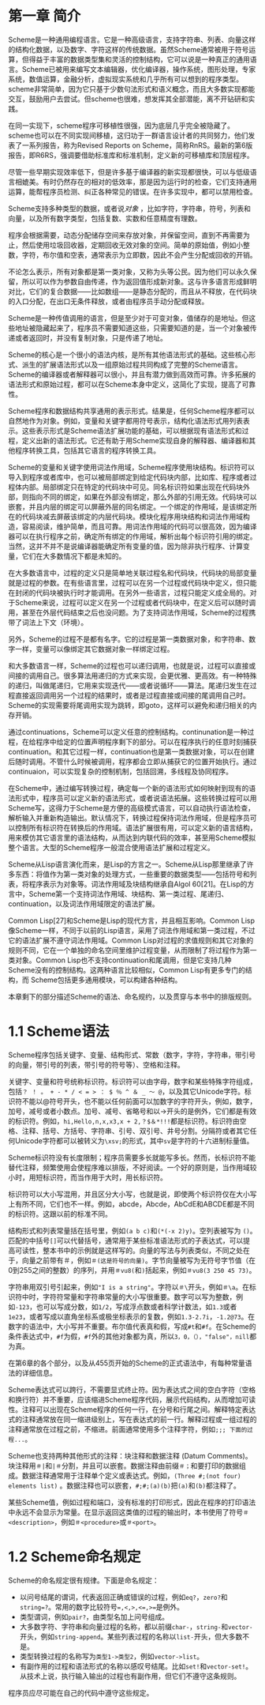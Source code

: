 # 第一章 简介
Scheme是一种通用编程语言。它是一种高级语言，支持字符串、列表、向量这样的结构化数据，以及数字、字符这样的传统数据。虽然Scheme通常被用于符号运算，但得益于丰富的数据类型集和灵活的控制结构，它可以说是一种真正的通用语言。Scheme已被用来编写文本编辑器，优化编译器，操作系统，图形处理，专家系统，数值运算，金融分析，虚拟现实系统和几乎所有可以想到的程序类型。scheme非常简单，因为它只基于少数句法形式和语义概念，而且大多数实现都能交互，鼓励用户去尝试。但scheme也很难，想发挥其全部潜能，离不开钻研和实践。

在同一实现下，scheme程序可移植性很强，因为底层几乎完全被隐藏了。scheme也可以在不同实现间移植，这归功于一群语言设计者的共同努力，他们发表了一系列报告，称为Revised Reports on Scheme，简称RnRS。最新的第6版报告，即R6RS，强调要借助标准库和标准机制，定义新的可移植库和顶层程序。

尽管一些早期实现效率低下，但是许多基于编译器的新实现都很快，可以与低级语言相媲美。有时仍然存在的相对的低效率，那是因为运行时的检查，它们支持通用运算，能帮程序员检测、纠正各种常见的错误。在许多实现中，都可以禁用检查。

Scheme支持多种类型的数据，或者说*对象* ，比如字符，字符串，符号，列表和向量，以及所有数字类型，包括复数、实数和任意精度有理数。

程序会根据需要，动态分配储存空间来存放对象，并保留空间，直到不再需要为止，然后使用垃圾回收器，定期回收无效对象的空间。简单的原始值，例如小整数，字符，布尔值和空表，通常表示为立即数，因此不会产生分配或回收的开销。

不论怎么表示，所有对象都是第一类对象，又称为头等公民。因为他们可以永久保留，所以可以作为参数自由传递，作为返回值形成新对象。这与许多语言形成鲜明对比，它们的复合数据——比如数组——是静态分配的，而且从不释放，在代码块的入口分配，在出口无条件释放，或者由程序员手动分配或释放。

Scheme是一种传值调用的语言，但是至少对于可变对象，值储存的是地址。但这些地址被隐藏起来了，程序员不需要知道这些，只需要知道的是，当一个对象被传递或者返回时，并没有复制对象，只是传递了地址。

Scheme的核心是一个很小的语法内核，是所有其他语法形式的基础。这些核心形式、派生的扩展语法形式以及一组原始过程共同构成了完整的Scheme语言。Scheme的编译器或者解释器可以很小，并且有潜力做到高效而可靠。许多拓展的语法形式和原始过程，都可以在Scheme本身中定义，这简化了实现，提高了可靠性。

Scheme程序和数据结构共享通用的表示形式。结果是，任何Scheme程序都可以自然地作为对象。例如，变量和关键字都用符号表示，结构化语法形式用列表表示。这些表示形式是Scheme语法扩展功能的基础，可以根据现有语法形式和过程，定义出新的语法形式。它还有助于用Scheme实现自身的解释器、编译器和其他程序转换工具，包括其它语言的程序转换工具。

Scheme的变量和关键字使用词法作用域，Scheme程序使用块结构。标识符可以导入到程序或者库中，也可以被局部绑定到给定代码块内部，比如库、程序或者过程体内部。局部绑定只在特定的代码块中可见。同名标识符如果出现在代码块外部，则指向不同的绑定，如果在外部没有绑定，那么外部的引用无效。代码块可以嵌套，并且内层的绑定可以屏蔽外层的同名绑定。一个绑定的作用域，是该绑定所在的代码块减去屏蔽该绑定的内层代码块。模块化程序用块结构和词法作用域构造，容易阅读，维护简单，而且可靠。用词法作用域的代码可以很高效，因为编译器可以在执行程序之前，确定所有绑定的作用域，解析出每个标识符引用的绑定。当然，这并不并不是说编译器能确定所有变量的值，因为除非执行程序、计算变量，它们在大多数情况下都是未知的。

在大多数语言中，过程的定义只是简单地关联过程名和代码块，代码块的局部变量就是过程的参数。在有些语言里，过程可以在另一个过程或代码块中定义，但只能在封闭的代码块被执行时才能调用。在另外一些语言，过程只能定义成全局的。对于Scheme来说，过程可以定义在另一个过程或者代码块中，在定义后可以随时调用，甚至在外层代码结束之后也没问题。为了支持词法作用域，Scheme的过程携带了词法上下文（环境）。

另外，Scheme的过程不是都有名字。它的过程是第一类数据对象，和字符串、数字一样，变量可以像绑定其它数据对象一样绑定过程。

和大多数语言一样，Scheme的过程也可以递归调用，也就是说，过程可以直接或间接的调用自己。很多算法用递归的方式来实现，会更优雅、更高效。有一种特殊的递归，叫做尾递归，它用来实现迭代——或者说循环——算法。尾递归发生在过程直接返回调用另一个过程的结果时，或者是过程直接或间接的尾调用自己时。Scheme的实现需要将尾调用实现为跳转，即goto，这样可以避免和递归相关的内存开销。

通过continuations，Scheme可以定义任意的控制结构。continunation是一种过程，在给程序中给定的位置声明程序剩下的部分。可以在程序执行的任意时刻捕获continuation。和其它过程一样，continuation也是第一类数据对象，可以在创建后随时调用。不管什么时候被调用，程序都会立即从捕获它的位置开始执行。通过continuaion，可以实现复杂的控制机制，包括回溯，多线程及协同程序。

在Scheme中，通过编写转换过程，确定每一个新的语法形式如何映射到现有的语法形式中，程序员可以定义新的语法形式，或者说语法拓展。这些转换过程可以用Scheme写，这得力于Scheme是方便的高级模式语言，可以自动执行语法检查，解析输入并重新构造输出。默认情况下，转换过程保持词法作用域，但是程序员可以控制所有标识符在转换后的作用域。语法扩展很有用，可以定义新的语言结构，用来模仿其它语言里的语法结构，从而达到内联代码的效率，甚至用Scheme模拟整个语言。大型的Scheme程序一般混合使用语法扩展和过程定义。

Scheme从Lisp语言演化而来，是Lisp的方言之一。Scheme从Lisp那里继承了许多东西：将值作为第一类对象的处理方式，一些重要的数据类型——包括符号和列表，将程序表示为对象等。词法作用域及块结构继承自Algol 60[21]。在Lisp的方言中，Scheme第一个支持词法作用域、块结构、第一类过程、尾递归、continuation，以及词法作用域限定的语法扩展。

Common Lisp[27]和Scheme是Lisp的现代方言，并且相互影响。Common Lisp像Scheme一样，不同于以前的Lisp语言，采用了词法作用域和第一类过程，不过它的语法扩展不遵守词法作用域。Common Lisp对过程的求值规则和其它对象的规则不同，它在一个单独的命名空间里维护过程变量，从而限制了将过程作为第一类对象。Common Lisp也不支持continuation和尾调用，但是它支持几种Scheme没有的控制结构。这两种语言比较相似，Common Lisp有更多专门的结构，而 Scheme包括更多通用模块，可以构建各种结构。

本章剩下的部分描述Scheme的语法、命名规约，以及贯穿与本书中的排版规则。

# 1.1 Scheme语法
Scheme程序包括关键字、变量、结构形式、常数（数字，字符，字符串，带引号的向量，带引号的列表，带引号的符号等）、空格和注释。

关键字、变量和符号统称标识符。标识符可以由字母，数字和某些特殊字符组成，包括`？ ！ 。 + - * / < = > ： $ ％ ^ ＆ _ 〜 @`，以及其它Unicode字符。标识符不能以@符号开头，也不能以任何前面可以加数字的字符开头，例如，数字，加号，减号或者小数点。加号、减号、省略号和以->开头的是例外，它们都是有效的标识符。例如，`hi,Hello,n,x,x3,x + 2,？$＆*!!!`都是标识符。标识符由空格、注释、括号、方括号、字符串、引号、双引号、井号分割。分隔符或者其它任何Unicode字符都可以被转义为`\xsv;`的形式，其中`sv`是字符的十六进制标量值。

Scheme标识符没有长度限制；程序员需要多长就能写多长。然而，长标识符不能替代注释，频繁使用会使程序难以排版，不好阅读。一个好的原则是，当作用域较小时，用短标识符，而当作用于大时，用长标识符。

标识符可以大小写混用，并且区分大小写，也就是说，即使两个标识符仅在大小写上有所不同，它们也不一样。例如，abcde，Abcde，AbCdE和ABCDE都是不同的标识符。这跟以前的标准不同。

结构形式和列表常量括在括号里，例如`(a b c)`和`(*(-x 2)y)`。空列表被写为 `()`。 匹配的中括号`[]`可以代替括号，通常用于某些标准语法形式的子表达式，可以提高可读性，整本书中的示例就是这样写的。向量的写法与列表类似，不同之处在于，向量之前带有＃，例如`＃(这是符号的向量)`。字节向量被写为无符号字节值（在0到255之间的整数）的序列，并用`＃vu8(`和`)`括起来，例如`＃vu8(3 250 45 73)`。

字符串用双引号引起来，例如`"I is a string"`。字符以`＃\`开头，例如`＃\a`。在标识符中时，字符符常量和字符串常量的大小写很重要。数字可以写为整数，例如`-123`，也可以写成分数，如`1/2`，写成浮点数或者科学计数法，如`1.3`或者`1e23`，或者写成以直角坐标系或极坐标表示的复数，例如`1.3-2.7i`，`-1.2@73`。在数字的语法中，大小写并不重要。布尔值代表真和假，写成`#t`和`#f`。在Scheme的条件表达式中，`#f`为假，`#f`外的其他对象都为真，所以`3，0，（），"false"，nill`都为真。

在第6章的各个部分，以及从455页开始的Scheme的正式语法中，有每种常量语法的详细信息。

Scheme表达式可以跨行，不需要显式终止符。因为表达式之间的空白字符（空格和换行符）并不重要，应该缩进Scheme程序代码，展示代码结构，从而增加可读性。注释可以出现在Scheme程序的任何一行，在分号和行尾之间。解释特定表达式的注释通常放在同一缩进级别上，写在表达式的前一行。解释过程或一组过程的注释通常放在过程之前，不缩进。前面通常使用多个注释字符，例如`;;; 下面的过程...`。

Scheme也支持两种其他形式的注释：块注释和数据注释 (Datum Comments)。块注释用`＃|`和`|＃`分割，并且可以嵌套。数据注释由前缀`＃；`和要打印的数据组成。数据注释通常用于注释单个定义或表达式。例如，`(Three #;(not four) elements list)` 。数据注释也可以嵌套，`#;#;(a)(b)`把`(a)`和`(b)`都注释了。

某些Scheme值，例如过程和端口，没有标准的打印形式，因此在程序的打印语法中永远不会显示为常量。在显示返回这类值的过程的输出时，本书使用了符号`＃<description>`，例如`＃<procedure>`或`＃<port>`。

# 1.2 Scheme命名规定
Scheme的命名规定很有规律。下面是命名规定：

- 以问号结尾的谓词，代表返回正确或错误的过程，例如`eq?`，`zero?`和`string=?`。常用的数字比较符号`=,<,>,<=,>=`是例外。
- 类型谓词，例如`pair?`，由类型名加上问号组成。
- 大多数字符、字符串和向量过程的名称，都以前缀`char-`，`string-`和`vector-`开头，例如`string-append`。某些列表过程的名称以`list-`开头，但大多数不是。
- 类型转换过程的名称写为`类型1->类型2`，例如`vector->list`。
- 有副作用的过程和语法形式的名称以感叹号结尾。比如`set!`和`vector-set!`。从技术上说，执行输入输出的过程也有副作用，但它们不遵守这条规则。

程序员应尽可能在自己的代码中遵守这些规定。
